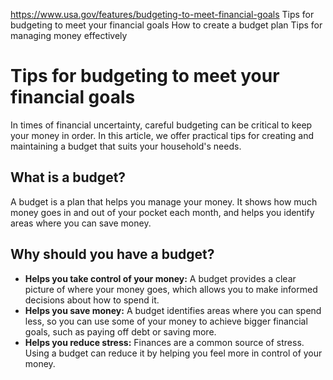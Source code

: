 

https://www.usa.gov/features/budgeting-to-meet-financial-goals
Tips for budgeting to meet your financial goals
How to create a budget plan
Tips for managing money effectively

Tips for budgeting to meet your financial goals
===============================================

In times of financial uncertainty, careful budgeting can be critical to keep your money in order. In this article, we offer practical tips for creating and maintaining a budget that suits your household's needs.

What is a budget?
-----------------

A budget is a plan that helps you manage your money. It shows how much money goes in and out of your pocket each month, and helps you identify areas where you can save money.

Why should you have a budget?
-----------------------------

* **Helps you take control of your money:**
  A budget provides a clear picture of where your money goes, which allows you to make informed decisions about how to spend it.
* **Helps you save money:**
  A budget identifies areas where you can spend less, so you can use some of your money to achieve bigger financial goals, such as paying off debt or saving more.
* **Helps you reduce stress:**
  Finances are a common source of stress. Using a budget can reduce it by helping you feel more in control of your money.
